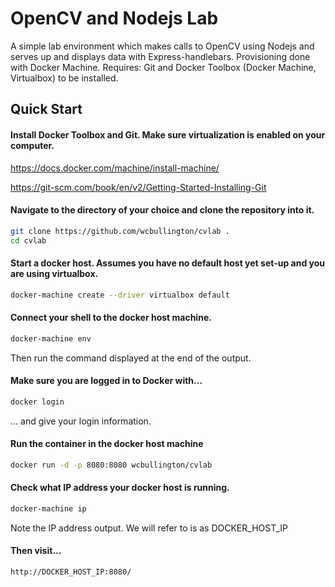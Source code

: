 # OpenCV and Nodejs Lab

A simple lab environment which makes calls to OpenCV using Nodejs and serves up and displays data with Express-handlebars. Provisioning done with Docker Machine. Requires: Git and Docker Toolbox (Docker Machine, Virtualbox) to be installed.

## Quick Start

#### Install Docker Toolbox and Git. Make sure virtualization is enabled on your computer.

https://docs.docker.com/machine/install-machine/

https://git-scm.com/book/en/v2/Getting-Started-Installing-Git

#### Navigate to the directory of your choice and clone the repository into it.

```bash
git clone https://github.com/wcbullington/cvlab .
cd cvlab
```

#### Start a docker host. Assumes you have no default host yet set-up and you are using virtualbox.

```bash
docker-machine create --driver virtualbox default
```

#### Connect your shell to the docker host machine.

```bash
docker-machine env
```

Then run the command displayed at the end of the output.

#### Make sure you are logged in to Docker with...

```bash
docker login
```

... and give your login information.

#### Run the container in the docker host machine

```bash
docker run -d -p 8080:8080 wcbullington/cvlab
```

#### Check what IP address your docker host is running.

```bash
docker-machine ip
```

Note the IP address output. We will refer to is as DOCKER_HOST_IP

#### Then visit...

```
http://DOCKER_HOST_IP:8080/
```
